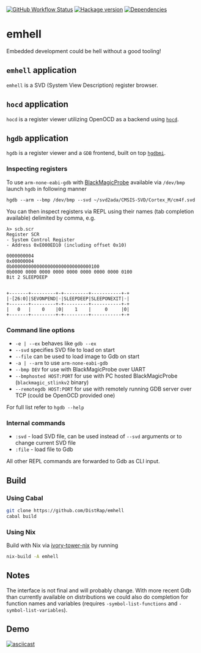[![GitHub Workflow Status](https://img.shields.io/github/actions/workflow/status/DistRap/emhell/ci.yaml?branch=main)](https://github.com/DistRap/emhell/actions/workflows/ci.yaml)
[![Hackage version](https://img.shields.io/hackage/v/emhell.svg?color=success)](https://hackage.haskell.org/package/emhell)
[![Dependencies](https://img.shields.io/hackage-deps/v/emhell?label=Dependencies)](https://packdeps.haskellers.com/feed?needle=emhell)

# emhell

Embedded development could be hell without a good tooling!

## `emhell` application

`emhell` is a SVD (System View Description) register browser.

## `hocd` application

`hocd` is a register viewer utilizing OpenOCD as a backend
using [`hocd`](https://github.com/DistRap/hocd).

## `hgdb` application

`hgdb` is a register viewer and a `GDB` frontend,
built on top [`hgdbmi`](https://github.com/DistRap/hgdbmi).

### Inspecting registers

To use `arm-none-eabi-gdb` with [BlackMagicProbe](https://github.com/blacksphere/blackmagic)
available via `/dev/bmp` launch `hgdb` in following manner

```
hgdb --arm --bmp /dev/bmp --svd ~/svd2ada/CMSIS-SVD/Cortex_M/cm4f.svd
```

You can then inspect registers via REPL using their names
(tab completion available) delimited by comma, e.g.

```
λ> scb.scr
Register SCR
- System Control Register
- Address 0xE000ED10 (including offset 0x10)

0000000004
0x00000004
0b00000000000000000000000000000100
0b0000 0000 0000 0000 0000 0000 0000 0000 0100
Bit 2 SLEEPDEEP


+-------+---------+-+---------+-----------+-+
|◦[26:0]|SEVONPEND|◦|SLEEPDEEP|SLEEPONEXIT|◦|
+-------+---------+-+---------+-----------+-+
|   0   |    0    |0|    1    |     0     |0|
+-------+---------+-+---------+-----------+-+
```

### Command line options

* `-e | --ex` behaves like `gdb --ex`
* `--svd` specifies SVD file to load on start
* `--file` can be used to load image to Gdb on start
* `-a | --arm`  to use `arm-none-eabi-gdb`
* `--bmp DEV` for use with BlackMagicProbe over UART
* `--bmphosted HOST:PORT` for use with PC hosted BlackMagicProbe (`blackmagic_stlinkv2` binary)
* `--remotegdb HOST:PORT` for use with remotely running GDB server over TCP (could be OpenOCD provided one)

For full list refer to `hgdb --help`

### Internal commands

* `:svd` - load SVD file, can be used instead of `--svd` arguments or to change current SVD file
* `:file` - load file to Gdb

All other REPL commands are forwarded to Gdb as CLI input.

## Build

### Using Cabal

```bash
git clone https://github.com/DistRap/emhell
cabal build
```

### Using Nix

Build with Nix via [ivory-tower-nix](https://github.com/HaskellEmbedded/ivory-tower-nix/)
by running

```bash
nix-build -A emhell
```

## Notes

The interface is not final and will probably change. With more recent Gdb than
currently available on distributions we could also do completion for function names
and variables (requires `-symbol-list-functions` and `-symbol-list-variables`).

## Demo

[![asciicast](https://asciinema.org/a/300226.svg)](https://asciinema.org/a/300226)
